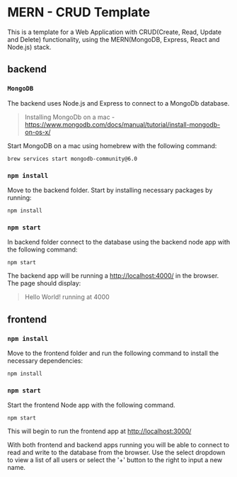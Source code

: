# MERN - CRUD Template
This is a template for a Web Application with CRUD(Create, Read, Update and Delete) functionality, using the MERN(MongoDB, Express, React and Node.js) stack.

## backend
### `MongoDB`
The backend uses Node.js and Express to connect to a MongoDb database. 

> Installing MongoDb on a mac - https://www.mongodb.com/docs/manual/tutorial/install-mongodb-on-os-x/

Start MongoDB on a mac using homebrew with the following command:
```
brew services start mongodb-community@6.0
```

### `npm install`
Move to the backend folder.
Start by installing necessary packages by running:
```
npm install
```

### `npm start`
In backend folder connect to the database using the backend node app with the following command:
```
npm start
```

The backend app will be running a [http://localhost:4000/](http://localhost:4000/) in the browser.
The page should display:
> Hello World! running at 4000

## frontend
### `npm install`
Move to the frontend folder and run the following command to install the necessary dependencies:
```
npm install
```


### `npm start`
Start the frontend Node app with the following command. 
```
npm start
```
This will begin to run the frontend app at [http://localhost:3000/](http://localhost:3000/)

With both frontend and backend apps running you will be able to connect to read and write to the database from the browser. Use the select dropdown to view a list of all users or select the '+' button to the right to input a new name. 